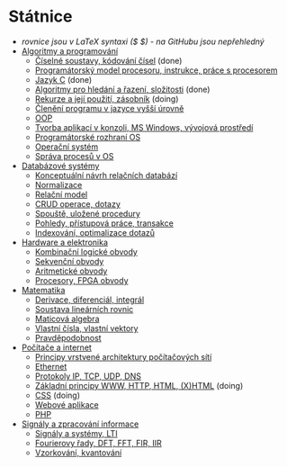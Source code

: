 # Státnice
- *rovnice jsou v LaTeX syntaxi ($ $) - na GitHubu jsou nepřehledný*
- [Algoritmy a programování](Algoritmy%20a%20programování/Algoritmy%20a%20programování.md)
    - [Číselné soustavy, kódování čísel](Algoritmy%20a%20programování/Číslené%20soustavy,%20kódování%20čísel.md) (done)
    - [Programátorský model procesoru, instrukce, práce s procesorem](Algoritmy%20a%20programování/Programátorský%20model%20procesoru,%20instrukce,%20práce%20s%20procesorem.md)
    - [Jazyk C](Algoritmy%20a%20programování/Jazyk%20C.md) (done)
    - [Algoritmy pro hledání a řazení, složitosti](Algoritmy%20a%20programování/Algoritmy%20pro%20hledání%20a%20řazení,%20složitosti.md) (done)
    - [Rekurze a její použití, zásobník](Algoritmy%20a%20programování/Rekurze%20a%20její%20použití,%20zásobník.md) (doing)
    - [Členění programu v jazyce vyšší úrovně](Algoritmy%20a%20programování/Členění%20programu%20v%20jazyce%20vyšší%20úrovně.md)
    - [OOP](Algoritmy%20a%20programování/OOP.md) 
    - [Tvorba aplikací v konzoli, MS Windows, vývojová prostředí](Algoritmy%20a%20programování/Tvorba%20aplikací%20v%20konzoli,%20MS%20Windows,%20vývojová%20prostředí.md)
    - [Programátorské rozhraní OS](Algoritmy%20a%20programování/Programátorské%20rozhraní%20OS.md)
    - [Operační systém](Algoritmy%20a%20programování/Operační%20systém.md)
    - [Správa procesů v OS](Algoritmy%20a%20programování/Správa%20procesů%20v%20OS.md)
- [Databázové systémy](Databázové%20systémy/Datab%C3%A1zov%C3%A9%20syst%C3%A9my.md)
    - [Konceptuální návrh relačních databází](Databázové%20systémy/Konceptuální%20návrh%20relačních%20databází.md)
    - [Normalizace](Databázové%20systémy/Normalizace.md)
    - [Relační model](Databázové%20systémy/Relační%20model.md)
    - [CRUD operace, dotazy](Databázové%20systémy/CRUD%20operace,%20dotazy.md)
    - [Spouště, uložené procedury](Databázové%20systémy/Spouště,%20uložené%20procedury.md)
    - [Pohledy, přístupová práce, transakce](Databázové%20systémy/Pohledy,%20přístupová%20práce,%20transakce.md)
    - [Indexování, optimalizace dotazů](Databázové%20systémy/Indexování,%20optimalizace%20dotazů.md)
- [Hardware a elektronika](Hardware%20a%20elektronika/Hardware%20a%20elektronika.md)
    - [Kombinační logické obvody](Hardware%20a%20elektronika/Kombinační%20logické%20obvody.md)
    - [Sekvenční obvody](Hardware%20a%20elektronika/Sekvenční%20obvody.md)
    - [Aritmetické obvody](Hardware%20a%20elektronika/Aritmetické%20obvody.md)
    - [Procesory, FPGA obvody](Hardware%20a%20elektronika/Procesory,%20FPGA%20obvody.md)
- [Matematika](Matematika/Matematika.md)
    - [Derivace, diferenciál, integrál](Matematika/Derivace,%20diferenciál,%20integrál.md)
    - [Soustava lineárních rovnic](Matematika/Soustava%20lineárních%20rovnic.md)
    - [Maticová algebra](Matematika/Maticová%20algebra.md)
    - [Vlastní čísla, vlastní vektory](Matematika/Vlastní%20čísla,%20vlastní%20vektory.md)
    - [Pravděpodobnost](Matematika/Pravděpodobnost.md)
- [Počítače a internet](Počítače%20a%20internet/Po%C4%8D%C3%ADta%C4%8Dov%C3%A9%20s%C3%ADt%C4%9B%20a%20internet.md)
    - [Principy vrstvené architektury počítačových sítí](Počítače%20a%20internet/Principy%20vrstvené%20architektury%20počítačových%20sítí.md)
    - [Ethernet](Počítače%20a%20internet/Ethernet.md)
    - [Protokoly IP, TCP, UDP, DNS](Počítače%20a%20internet/Protokoly%20IP,%20TCP,%20UDP,%20DNS.md)
    - [Základní principy WWW, HTTP, HTML, (X)HTML](Počítače%20a%20internet/Základní%20principy%20WWW,%20HTTP,%20HTML,%20(X)HTML.md) (doing)
    - [CSS](Počítače%20a%20internet/CSS.md) (doing)
    - [Webové aplikace](Počítače%20a%20internet/Webové%20aplikace.md)
    - [PHP](Počítače%20a%20internet/PHP.md)
- [Signály a zpracování informace](Signály%20a%20zpracování%20informace/Sign%C3%A1ly%20a%20zpracov%C3%A1n%C3%AD%20informace.md)
    - [Signály a systémy, LTI](Signály%20a%20zpracování%20informace/Signály%20a%20systémy,%20LTI.md)
    - [Fourierovy řady, DFT, FFT, FIR, IIR](Signály%20a%20zpracování%20informace/Fourierovy%20řady,%20DFT,%20FFT,%20FIR,%20IIR.md)
    - [Vzorkování, kvantování](Signály%20a%20zpracování%20informace/Vzorkování,%20kvantování.md)

